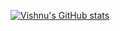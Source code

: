 [![Vishnu's GitHub stats](https://github-readme-stats.vercel.app/api?username=vishnu8742&count_private=true&show_icons=true)](https://github.com/vishnu8742)
